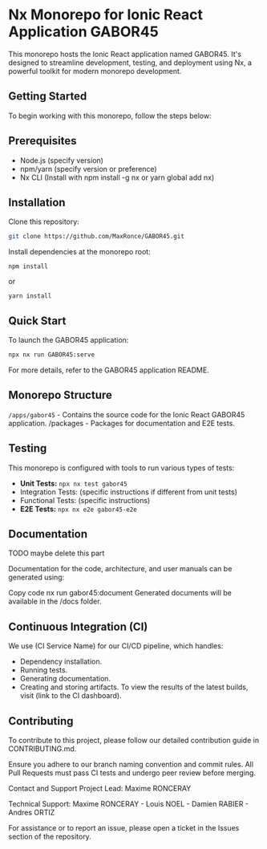 # Nx Monorepo for Ionic React Application GABOR45
This monorepo hosts the Ionic React application named GABOR45. It's designed to streamline development, testing, and deployment using Nx, a powerful toolkit for modern monorepo development.

## Getting Started
To begin working with this monorepo, follow the steps below:

## Prerequisites
- Node.js (specify version)
- npm/yarn (specify version or preference)
- Nx CLI (Install with npm install -g nx or yarn global add nx)

## Installation

Clone this repository:
```bash
git clone https://github.com/MaxRonce/GABOR45.git
```

Install dependencies at the monorepo root:
```
npm install
```
or
```
yarn install
```

## Quick Start
To launch the GABOR45 application:

```bash
npx nx run GABOR45:serve
```
For more details, refer to the GABOR45 application README.

## Monorepo Structure
`/apps/gabor45` - Contains the source code for the Ionic React GABOR45 application.
/packages - Packages for documentation and E2E tests.

## Testing
This monorepo is configured with tools to run various types of tests:

- **Unit Tests:** ```npx nx test gabor45```
- Integration Tests: (specific instructions if different from unit tests)
- Functional Tests: (specific instructions)
- **E2E Tests:**  ```npx nx e2e gabor45-e2e```

## Documentation

TODO maybe delete this part

Documentation for the code, architecture, and user manuals can be generated using:

Copy code
nx run gabor45:document
Generated documents will be available in the /docs folder.

## Continuous Integration (CI)
We use (CI Service Name) for our CI/CD pipeline, which handles:

- Dependency installation.
- Running tests.
- Generating documentation.
- Creating and storing artifacts.
To view the results of the latest builds, visit (link to the CI dashboard).

## Contributing
To contribute to this project, please follow our detailed contribution guide in CONTRIBUTING.md.

Ensure you adhere to our branch naming convention and commit rules. All Pull Requests must pass CI tests and undergo peer review before merging.

Contact and Support
Project Lead: Maxime RONCERAY 

Technical Support: Maxime RONCERAY - Louis NOEL - Damien RABIER - Andres ORTIZ

For assistance or to report an issue, please open a ticket in the Issues section of the repository.
